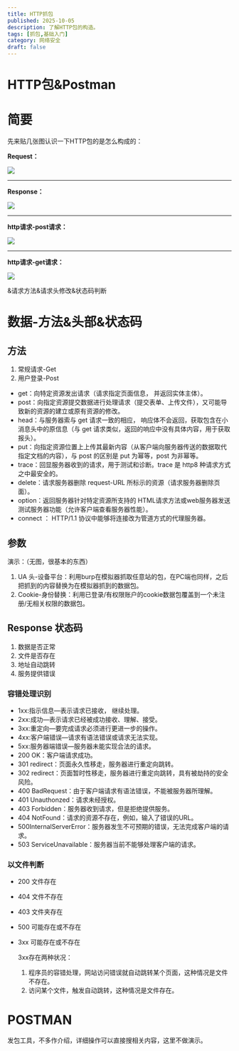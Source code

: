 ```yaml
---
title: HTTP抓包
published: 2025-10-05
description: 了解HTTP包的构造。
tags: [抓包,基础入门]
category: 网络安全
draft: false
---
```


# HTTP包&Postman

# 简要

先来贴几张图认识一下HTTP包的是怎么构成的：

**Request：**

![](https://cdn.jsdelivr.net/gh/PWN022/0x00@main/NetSecurity/My_screenshot/10-1.png)

------

**Response：**

![](https://cdn.jsdelivr.net/gh/PWN022/0x00@main/NetSecurity/My_screenshot/10-2.png)

------

**http请求-post请求：**

![](https://cdn.jsdelivr.net/gh/PWN022/0x00@main/NetSecurity/My_screenshot/10-03.png)

------

**http请求-get请求：**

![](https://cdn.jsdelivr.net/gh/PWN022/0x00@main/NetSecurity/My_screenshot/10-04.png)

&请求方法&请求头修改&状态码判断

# 数据-方法&头部&状态码

## 方法

1. 常规请求-Get
2. 用户登录-Post

- get：向特定资源发出请求（请求指定页面信息， 并返回实体主体）。
- post：向指定资源提交数据进行处理请求（提交表单、上传文件），又可能导致新的资源的建立或原有资源的修改。
- head：与服务器索与 get 请求一致的相应， 响应体不会返回，获取包含在小消息头中的原信息（与 get 请求类似，返回的响应中没有具体内容，用于获取报头）。
- put：向指定资源位置上上传其最新内容（从客户端向服务器传送的数据取代指定文档的内容），与 post 的区别是 put 为幂等，post 为非幂等。
- trace：回显服务器收到的请求，用于测试和诊断。trace 是 http8 种请求方式之中最安全的。
- delete：请求服务器删除 request-URL 所标示的资源（请求服务器删除页面）。
- option：返回服务器针对特定资源所支持的 HTML请求方法或web服务器发送测试服务器功能（允许客户端查看服务器性能）。
- connect ： HTTP/1.1 协议中能够将连接改为管道方式的代理服务器。

 

## 参数

演示：（无图，很基本的东西）

1. UA 头-设备平台：利用burp在模拟器抓取任意站的包，在PC端也同样，之后把抓到的内容替换为在模拟器抓到的数据包。
2. Cookie-身份替换：利用已登录/有权限账户的cookie数据包覆盖到一个未注册/无相关权限的数据包。

 

## Response 状态码

1. 数据是否正常
2. 文件是否存在
3. 地址自动跳转
4. 服务提供错误

### 容错处理识别

- 1xx:指示信息—表示请求已接收， 继续处理。
- 2xx:成功—表示请求已经被成功接收、理解、接受。
- 3xx:重定向—要完成请求必须进行更进一步的操作。
- 4xx:客户端错误—请求有语法错误或请求无法实现。
- 5xx:服务器端错误—服务器未能实现合法的请求。
- 200 OK：客户端请求成功。
- 301 redirect：页面永久性移走，服务器进行重定向跳转。
- 302 redirect：页面暂时性移走，服务器进行重定向跳转，具有被劫持的安全风险。
- 400 BadRequest：由于客户端请求有语法错误，不能被服务器所理解。
- 401 Unauthonzed：请求未经授权。
- 403 Forbidden：服务器收到请求，但是拒绝提供服务。
- 404 NotFound：请求的资源不存在，例如，输入了错误的URL。
- 500InternalServerError：服务器发生不可预期的错误，无法完成客户端的请求。
- 503 ServiceUnavailable：服务器当前不能够处理客户端的请求。

### 以文件判断

- 200 文件存在

- 404 文件不存在

- 403 文件夹存在

- 500 可能存在或不存在

- 3xx 可能存在或不存在

  3xx存在两种状况：

  1. 程序员的容错处理，网站访问错误就自动跳转某个页面，这种情况是文件不存在。
  2. 访问某个文件，触发自动跳转，这种情况是文件存在。

# POSTMAN

发包工具，不多作介绍，详细操作可以直接搜相关内容，这里不做演示。


